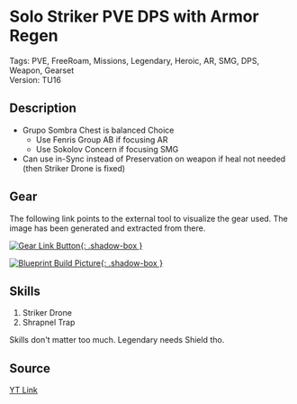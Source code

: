 # Solo Striker PVE DPS with Armor Regen

Tags: PVE, FreeRoam, Missions, Legendary, Heroic, AR, SMG, DPS, Weapon, Gearset  
Version: TU16

## Description

* Grupo Sombra Chest is balanced Choice
  * Use Fenris Group AB if focusing AR
  * Use Sokolov Concern if focusing SMG
* Can use in-Sync instead of Preservation on weapon if heal not needed (then Striker Drone is fixed)

## Gear

The following link points to the external tool to visualize the gear used.
The image has been generated and extracted from there.

[![Gear Link Button]({{site.baseurl}}/assets/images/gear-button.png){: .shadow-box }](https://mxswat.github.io/mx-division-builds/#/EwDgtMYAxgjH1E2U1yBcAWAbK+-YBmNRSFc9YGSY-MTTE8p9cY6pz5qSgTjHYJuXNHwGkRwirHCNg+SFQG4A7P26VgkOfHDBimYiHAapk9NiA)

[![Blueprint Build Picture]({{site.baseurl}}/assets/images/Solo-Striker-PVE-DPS-Armor-Regen.png){: .shadow-box }]({{site.baseurl}}/assets/images/Solo-Striker-PVE-DPS-Armor-Regen.png)

## Skills

1. Striker Drone
2. Shrapnel Trap

Skills don't matter too much. Legendary needs Shield tho.

## Source

[YT Link](https://youtu.be/yk94xZ2xhwM)